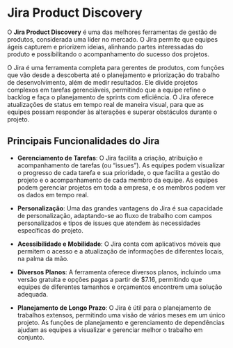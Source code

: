 # Jira Product Discovery

O **Jira Product Discovery** é uma das melhores ferramentas de gestão de produtos, considerada uma líder no mercado. O Jira permite que equipes ágeis capturem e priorizem ideias, alinhando partes interessadas do produto e possibilitando o acompanhamento do sucesso dos projetos.

O Jira é uma ferramenta completa para gerentes de produtos, com funções que vão desde a descoberta até o planejamento e priorização do trabalho de desenvolvimento, além de medir resultados. Ele divide projetos complexos em tarefas gerenciáveis, permitindo que a equipe refine o backlog e faça o planejamento de sprints com eficiência. O Jira oferece atualizações de status em tempo real de maneira visual, para que as equipes possam responder às alterações e superar obstáculos durante o projeto.

## Principais Funcionalidades do Jira

- **Gerenciamento de Tarefas**: O Jira facilita a criação, atribuição e acompanhamento de tarefas (ou “issues”). As equipes podem visualizar o progresso de cada tarefa e sua prioridade, o que facilita a gestão do projeto e o acompanhamento de cada membro da equipe. As equipes podem gerenciar projetos em toda a empresa, e os membros podem ver os dados em tempo real.

- **Personalização**: Uma das grandes vantagens do Jira é sua capacidade de personalização, adaptando-se ao fluxo de trabalho com campos personalizados e tipos de issues que atendem às necessidades específicas do projeto.

- **Acessibilidade e Mobilidade**: O Jira conta com aplicativos móveis que permitem o acesso e a atualização de informações de diferentes locais, na palma da mão.

- **Diversos Planos**: A ferramenta oferece diversos planos, incluindo uma versão gratuita e opções pagas a partir de $7.16, permitindo que equipes de diferentes tamanhos e orçamentos encontrem uma solução adequada.

- **Planejamento de Longo Prazo**: O Jira é útil para o planejamento de trabalhos extensos, permitindo uma visão de vários meses em um único projeto. As funções de planejamento e gerenciamento de dependências ajudam as equipes a visualizar e gerenciar melhor o trabalho em conjunto.
